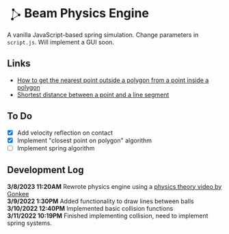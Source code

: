 <base target="_blank">
<h1><img src=/logo/logo-white.png height=40px style="vertical-align:text-top">Beam Physics Engine</h1>

A vanilla JavaScript-based spring simulation. Change parameters in ```script.js```. Will implement a GUI soon.

## Links
- [How to get the nearest point outside a polygon from a point inside a polygon](https://stackoverflow.com/questions/19048122/how-to-get-the-nearest-point-outside-a-polygon-from-a-point-inside-a-polygon)  
- [Shortest distance between a point and a line segment](https://stackoverflow.com/questions/849211/shortest-distance-between-a-point-and-a-line-segment)

## To Do
- [x] Add velocity reflection on contact
- [x] Implement "closest point on polygon" algorithm
- [ ] Implement spring algorithm

## Development Log
**3/8/2023 11:20AM** Rewrote physics engine using a [physics theory video by Gonkee](youtu.be/kyQP4t_wOGI)  
**3/9/2022 1:30PM** Added functionality to draw lines between balls  
**3/10/2022 12:40PM** Implemented basic collision functions  
**3/11/2022 10:19PM** Finished implementing collision, need to implement spring systems.